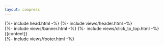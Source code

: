 ```yaml
---
layout: compress
---
```


<!DOCTYPE html>
<html lang="{% translate core.lang %}">
  {%- include head.html -%}
  <body>
    {%- include views/header.html -%}
    <main>
      {%- include views/banner.html -%}
      {%- include views/click_to_top.html -%}
      <section class="content">
        {{content}}
      </section>
    </main>
    {%- include views/footer.html -%}
    <script >
      {%- include scripts/core.js -%}
      {%- include scripts/scroll-status.js -%}
      {%- include scripts/click-to-top.js -%}
      {%- if page.banner -%}
        {%- include scripts/click-to-more.js -%}
      {%- endif -%}
      {%- include scripts/contextmenu-disabled.js -%}
      {%- include scripts/dropdown.js -%}
    </script>
  </body>
</html>